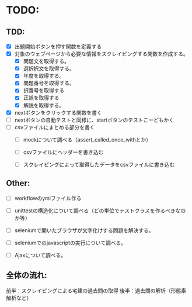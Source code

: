 # TODO:
## TDD:
- [x] 出題開始ボタンを押す関数を定義する
- [x] 対象のウェブページから必要な情報をスクレイピングする関数を作成する。
    - [x] 問題文を取得する。
    - [x] 選択択文を取得する。
    - [x] 年度を取得する。
    - [x] 問題番号を取得する。
    - [x] 択番号を取得する
    - [x] 正誤を取得する
    - [x] 解説を取得する。
- [x] nextボタンをクリックする関数を書く　
- [ ] nextボタンの自動テストと同様に、startボタンのテストこーどもかく
- [ ] csvファイルにまとめる部分を書く
    - [ ] mockについて調べる（assert_called_once_withとか）
    - [ ] csvファイルにヘッダーを書き込む
    - [ ] スクレイピングによって取得したデータをcsvファイルに書き込む


## Other:
- [ ] workflowのymlファイル作る
- [ ] unittestの構造化について調べる（どの単位でテストクラスを作るべきなのか等）
- [ ] seleniumで開いたブラウザが文字化けする問題を解決する。

- [ ] seleniumでのjavascriptの実行について調べる。
- [ ] Ajaxについて調べる。


## 全体の流れ:
前半：スクレイピングによる宅建の過去問の取得
後半：過去問の解析（形態素解析など）


